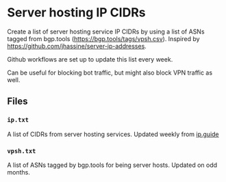 # Server hosting IP CIDRs

Create a list of server hosting service IP CIDRs by using a list of ASNs tagged from bgp.tools (https://bgp.tools/tags/vpsh.csv). Inspired by https://github.com/jhassine/server-ip-addresses.

Github workflows are set up to update this list every week.

Can be useful for blocking bot traffic, but might also block VPN traffic as well.

## Files

### `ip.txt`
A list of CIDRs from server hosting services. Updated weekly from [ip.guide](https://ip.guide/)

### `vpsh.txt`
A list of ASNs tagged by bgp.tools for being server hosts. Updated on odd months.
